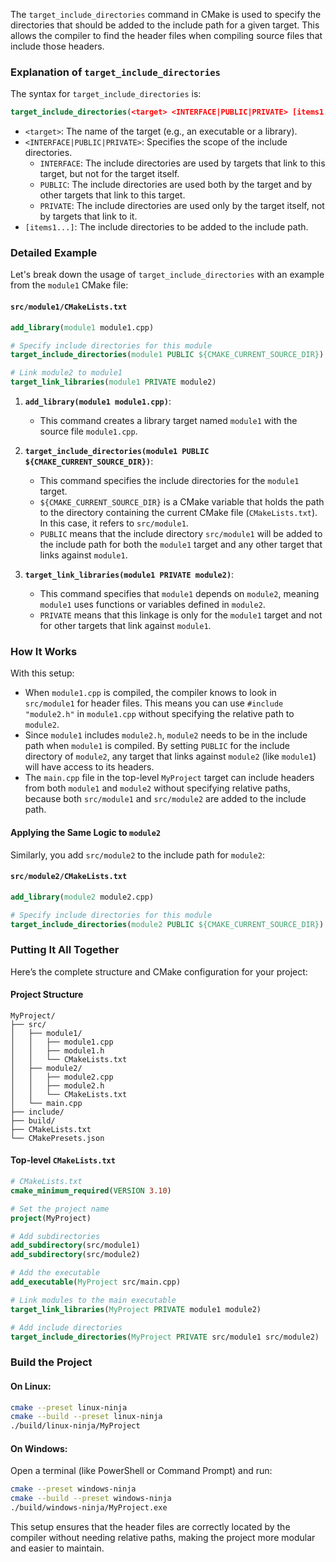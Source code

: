 The `target_include_directories` command in CMake is used to specify the directories that should be added to the include path for a given target. This allows the compiler to find the header files when compiling source files that include those headers.

### Explanation of `target_include_directories`

The syntax for `target_include_directories` is:
```cmake
target_include_directories(<target> <INTERFACE|PUBLIC|PRIVATE> [items1...])
```
- `<target>`: The name of the target (e.g., an executable or a library).
- `<INTERFACE|PUBLIC|PRIVATE>`: Specifies the scope of the include directories.
  - `INTERFACE`: The include directories are used by targets that link to this target, but not for the target itself.
  - `PUBLIC`: The include directories are used both by the target and by other targets that link to this target.
  - `PRIVATE`: The include directories are used only by the target itself, not by targets that link to it.
- `[items1...]`: The include directories to be added to the include path.

### Detailed Example

Let's break down the usage of `target_include_directories` with an example from the `module1` CMake file:

#### `src/module1/CMakeLists.txt`
```cmake
add_library(module1 module1.cpp)

# Specify include directories for this module
target_include_directories(module1 PUBLIC ${CMAKE_CURRENT_SOURCE_DIR})

# Link module2 to module1
target_link_libraries(module1 PRIVATE module2)
```

1. **`add_library(module1 module1.cpp)`**:
   - This command creates a library target named `module1` with the source file `module1.cpp`.

2. **`target_include_directories(module1 PUBLIC ${CMAKE_CURRENT_SOURCE_DIR})`**:
   - This command specifies the include directories for the `module1` target.
   - `${CMAKE_CURRENT_SOURCE_DIR}` is a CMake variable that holds the path to the directory containing the current CMake file (`CMakeLists.txt`). In this case, it refers to `src/module1`.
   - `PUBLIC` means that the include directory `src/module1` will be added to the include path for both the `module1` target and any other target that links against `module1`.

3. **`target_link_libraries(module1 PRIVATE module2)`**:
   - This command specifies that `module1` depends on `module2`, meaning `module1` uses functions or variables defined in `module2`.
   - `PRIVATE` means that this linkage is only for the `module1` target and not for other targets that link against `module1`.

### How It Works

With this setup:
- When `module1.cpp` is compiled, the compiler knows to look in `src/module1` for header files. This means you can use `#include "module2.h"` in `module1.cpp` without specifying the relative path to `module2`.
- Since `module1` includes `module2.h`, `module2` needs to be in the include path when `module1` is compiled. By setting `PUBLIC` for the include directory of `module2`, any target that links against `module2` (like `module1`) will have access to its headers.
- The `main.cpp` file in the top-level `MyProject` target can include headers from both `module1` and `module2` without specifying relative paths, because both `src/module1` and `src/module2` are added to the include path.

#### Applying the Same Logic to `module2`

Similarly, you add `src/module2` to the include path for `module2`:

#### `src/module2/CMakeLists.txt`
```cmake
add_library(module2 module2.cpp)

# Specify include directories for this module
target_include_directories(module2 PUBLIC ${CMAKE_CURRENT_SOURCE_DIR})
```

### Putting It All Together

Here’s the complete structure and CMake configuration for your project:

#### Project Structure
```
MyProject/
├── src/
│   ├── module1/
│   │   ├── module1.cpp
│   │   ├── module1.h
│   │   └── CMakeLists.txt
│   ├── module2/
│   │   ├── module2.cpp
│   │   ├── module2.h
│   │   └── CMakeLists.txt
│   └── main.cpp
├── include/
├── build/
├── CMakeLists.txt
└── CMakePresets.json
```

#### Top-level `CMakeLists.txt`
```cmake
# CMakeLists.txt
cmake_minimum_required(VERSION 3.10)

# Set the project name
project(MyProject)

# Add subdirectories
add_subdirectory(src/module1)
add_subdirectory(src/module2)

# Add the executable
add_executable(MyProject src/main.cpp)

# Link modules to the main executable
target_link_libraries(MyProject PRIVATE module1 module2)

# Add include directories
target_include_directories(MyProject PRIVATE src/module1 src/module2)
```

### Build the Project

#### On Linux:
```sh
cmake --preset linux-ninja
cmake --build --preset linux-ninja
./build/linux-ninja/MyProject
```

#### On Windows:
Open a terminal (like PowerShell or Command Prompt) and run:
```sh
cmake --preset windows-ninja
cmake --build --preset windows-ninja
./build/windows-ninja/MyProject.exe
```

This setup ensures that the header files are correctly located by the compiler without needing relative paths, making the project more modular and easier to maintain.